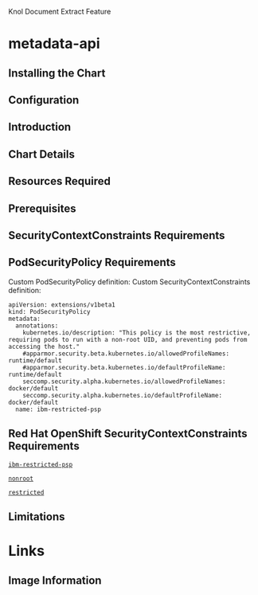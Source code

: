 Knol Document Extract Feature

# metadata-api

## Installing the Chart

## Configuration

## Introduction

## Chart Details

## Resources Required

## Prerequisites

## SecurityContextConstraints Requirements

## PodSecurityPolicy Requirements

Custom PodSecurityPolicy definition:
Custom SecurityContextConstraints definition:

```
apiVersion: extensions/v1beta1
kind: PodSecurityPolicy
metadata:
  annotations:
    kubernetes.io/description: "This policy is the most restrictive, requiring pods to run with a non-root UID, and preventing pods from accessing the host."
    #apparmor.security.beta.kubernetes.io/allowedProfileNames: runtime/default
    #apparmor.security.beta.kubernetes.io/defaultProfileName: runtime/default
    seccomp.security.alpha.kubernetes.io/allowedProfileNames: docker/default
    seccomp.security.alpha.kubernetes.io/defaultProfileName: docker/default
  name: ibm-restricted-psp
```

## Red Hat OpenShift SecurityContextConstraints Requirements

[`ibm-restricted-psp`](https://ibm.biz/cpkspec-psp)

[`nonroot`](https://ibm.biz/cpkspec-scc)

[`restricted`](https://ibm.biz/cpkspec-scc)

## Limitations


# Links

## Image Information

